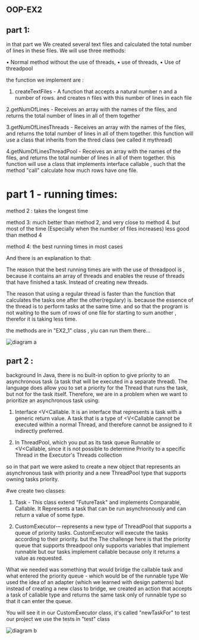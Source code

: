 ## OOP-EX2

## part 1: 

in that part we We created several text files and calculated the total number of lines
in these files. We will use three methods:

• Normal method without the use of threads,
• use of threads,
• Use of threadpool 

the function we implement are : 

1. createTextFiles - A function that accepts a natural number n and a number of rows.
and creates n files with this number of lines in each file

2.getNumOfLines - Receives an array with the names of the files,
and returns the total number of lines in all of them together

3.getNumOfLinesThreads -  Receives an array with the names of the files,
and returns the total number of lines in all of them together.
this function will use a class that inherits from the thred class (we called it mythread)

4.getNumOfLinesThreadPool - Receives an array with the names of the files,
and returns the total number of lines in all of them together.
this function will use a class that implements interface callable , such that the method "call" 
calculate how much rows have one file. 

# part 1 - running times:

method 2 : takes the longest time 

method 3: much better than method 2, and very close to method 4. but most of the time
(Especially when the number of files increases) less good than method 4 

method 4: the best running times in most cases

And there is an explanation to that: 

The reason that the best running times are with the use of threadpool is , because it contains an array of threads and enables the reuse of threads that have finished a task. Instead of creating new threads.

The reason that using a regular thread is faster than the function that calculates the tasks one after the other(regulary) is. because the essence of the thread is to perform tasks at the same time. and so that the program is not waiting to the sum of rows of one file for starting to sum another , therefor it is taking less time.

the methods are in "EX2_1" class , yiu can run them there...

![diagram a](https://user-images.githubusercontent.com/98823130/212137662-30c7b67e-1df6-4b11-b124-a38354145e17.png)


## part 2 : 
background
In Java, there is no built-in option to give priority to an asynchronous task (a task that will be executed in a separate thread).
The language does allow you to set a priority for the Thread that runs the task, but not for the task itself.
Therefore, we are in a problem when we want to prioritize an asynchronous task using:

1. Interface <V<Callable. It is an interface that represents a task with a generic return value.
A task that is a type of <V<Callable cannot be executed within a normal Thread, and therefore cannot be assigned to it
indirectly preferred.

2. In ThreadPool, which you put as its task queue Runnable or <V<Callable, since it is not possible to determine
Priority to a specific Thread in the Executor's Threads collection

so in that part we were asked to create a new object that represents an asynchronous task with priority and a new ThreadPool type that supports owning tasks
priority.

#we create two classes:

1. Task - This class extend "FutureTask" and implements Comparable<Task>, Callable.
It Represents a task that can be run asynchronously and can return a value of some type.

2. CustomExecutor-– represents a new type of ThreadPool that supports a queue of priority tasks.
CustomExecutor will execute the tasks according to their priority.
but the The challenge here is that the priority queue that supports threadpool only supports variables that implement runnable but our tasks implement callable because only it returns a value as requested.

What we needed was something that would bridge the callable task and what entered the priority queue - which would be of the runnable type
We used the idea of an adapter (which we learned with design patterns) but instead of creating a new class to bridge, we created an action that accepts a task of callable type and returns the same task only of runnable type so that it can enter the queue.

You will see it in our CustomExecutor class, it's called "newTaskFor"
to test our project we use the tests in "test" class
 
  ![diagram b](https://user-images.githubusercontent.com/98823130/212156700-999ee968-b2f8-44e7-80f2-f82c5c2576a5.png)


